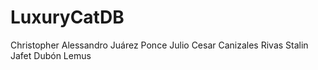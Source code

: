 # LuxuryCatDB

Christopher Alessandro Juárez Ponce
Julio Cesar Canizales Rivas
Stalin Jafet Dubón Lemus